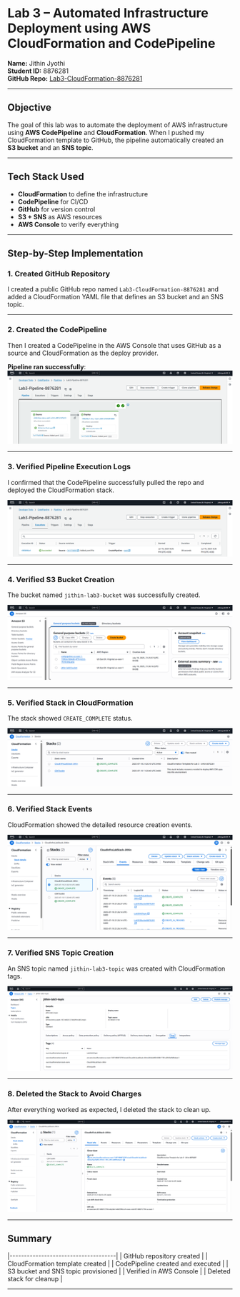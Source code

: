# Lab 3 – Automated Infrastructure Deployment using AWS CloudFormation and CodePipeline

**Name:** Jithin Jyothi  
**Student ID:** 8876281  
**GitHub Repo:** [Lab3-CloudFormation-8876281](https://github.com/JithinJyothi95/Lab3-CloudFormation-8876281)

---

## Objective

The goal of this lab was to automate the deployment of AWS infrastructure using **AWS CodePipeline** and **CloudFormation**. When I pushed my CloudFormation template to GitHub, the pipeline automatically created an **S3 bucket** and an **SNS topic**.

---

## Tech Stack Used

- **CloudFormation** to define the infrastructure
- **CodePipeline** for CI/CD
- **GitHub** for version control
- **S3 + SNS** as AWS resources
- **AWS Console** to verify everything

---

## Step-by-Step Implementation

### 1. Created GitHub Repository

I created a public GitHub repo named `Lab3-CloudFormation-8876281` and added a CloudFormation YAML file that defines an S3 bucket and an SNS topic.

---

### 2. Created the CodePipeline

Then I created a CodePipeline in the AWS Console that uses GitHub as a source and CloudFormation as the deploy provider.

**Pipeline ran successfully**:  
![Pipeline Success](./screenshots/pipeline-success.png)

---

### 3. Verified Pipeline Execution Logs

I confirmed that the CodePipeline successfully pulled the repo and deployed the CloudFormation stack.

![Execution Logs](./screenshots/executions.png)

---

### 4. Verified S3 Bucket Creation

The bucket named `jithin-lab3-bucket` was successfully created.

![S3 Bucket](./screenshots/s3-bucket.png)

---

### 5. Verified Stack in CloudFormation

The stack showed `CREATE_COMPLETE` status.

![CloudFormation Stack](./screenshots/cloudformation-stacks.png)

---

### 6. Verified Stack Events

CloudFormation showed the detailed resource creation events.

![Stack Events](./screenshots/events.png)

---

### 7. Verified SNS Topic Creation

An SNS topic named `jithin-lab3-topic` was created with CloudFormation tags.

![SNS Topic](./screenshots/sns-topic.png)

---

### 8. Deleted the Stack to Avoid Charges

After everything worked as expected, I deleted the stack to clean up.

![Stack Deleted](./screenshots/stack-deleted.png)

---

## Summary

|-------------------------------------|
| GitHub repository created           | 
| CloudFormation template created     |
| CodePipeline created and executed   | 
| S3 bucket and SNS topic provisioned | 
| Verified in AWS Console             | 
| Deleted stack for cleanup           | 

---

